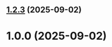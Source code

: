 ## [1.2.3](github.com/Nadir-cloud/git-extended/compare/1.0.0...1.2.3) (2025-09-02)



# 1.0.0 (2025-09-02)



